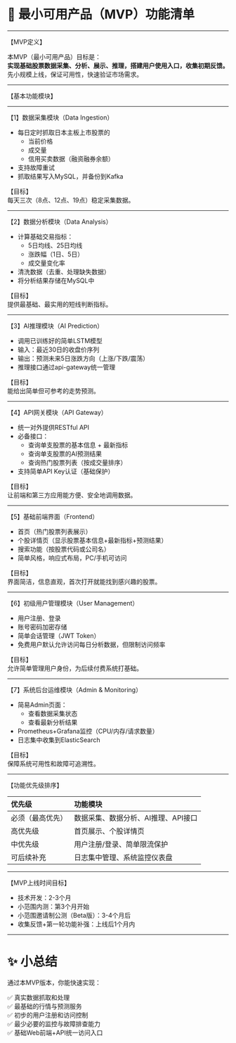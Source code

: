 # 📄 最小可用产品（MVP）功能清单

---

【MVP定义】

本MVP（最小可用产品）目标是：  
**实现基础股票数据采集、分析、展示、推理，搭建用户使用入口，收集初期反馈。**  
先小规模上线，保证可用性，快速验证市场需求。

---

【基本功能模块】

---

【1】数据采集模块（Data Ingestion）

- 每日定时抓取日本主板上市股票的
  - 当前价格
  - 成交量
  - 信用买卖数据（融资融券余额）
- 支持故障重试
- 抓取结果写入MySQL，并备份到Kafka

【目标】  
每天三次（8点、12点、19点）稳定采集数据。

---

【2】数据分析模块（Data Analysis）

- 计算基础交易指标：
  - 5日均线、25日均线
  - 涨跌幅（1日、5日）
  - 成交量变化率
- 清洗数据（去重、处理缺失数据）
- 将分析结果存储在MySQL中

【目标】  
提供最基础、最实用的短线判断指标。

---

【3】AI推理模块（AI Prediction）

- 调用已训练好的简单LSTM模型
- 输入：最近30日的收盘价序列
- 输出：预测未来5日涨跌方向（上涨/下跌/震荡）
- 推理接口通过api-gateway统一管理

【目标】  
能给出简单但可参考的走势预测。

---

【4】API网关模块（API Gateway）

- 统一对外提供RESTful API
- 必备接口：
  - 查询单支股票的基本信息 + 最新指标
  - 查询单支股票的AI预测结果
  - 查询热门股票列表（按成交量排序）
- 支持简单API Key认证（基础保护）

【目标】  
让前端和第三方应用能方便、安全地调用数据。

---

【5】基础前端界面（Frontend）

- 首页（热门股票列表展示）
- 个股详情页（显示股票基本信息+最新指标+预测结果）
- 搜索功能（按股票代码或公司名）
- 简单风格，响应式布局，PC/手机可访问

【目标】  
界面简洁，信息直观，首次打开就能找到感兴趣的股票。

---

【6】初级用户管理模块（User Management）

- 用户注册、登录
- 账号密码加密存储
- 简单会话管理（JWT Token）
- 免费用户默认允许访问每日分析数据，但限制访问频率

【目标】  
允许简单管理用户身份，为后续付费系统打基础。

---

【7】系统后台运维模块（Admin & Monitoring）

- 简易Admin页面：
  - 查看数据采集状态
  - 查看最新分析结果
- Prometheus+Grafana监控（CPU/内存/请求数量）
- 日志集中收集到ElasticSearch

【目标】  
保障系统可用性和故障可追溯性。

---

【功能优先级排序】

| 优先级 | 功能模块 |
|:-----|:---------|
| 必须（最高优先） | 数据采集、数据分析、AI推理、API接口 |
| 高优先级 | 首页展示、个股详情页 |
| 中优先级 | 用户注册/登录、简单限流保护 |
| 可后续补充 | 日志集中管理、系统监控仪表盘 |

---

【MVP上线时间目标】

- 技术开发：2-3个月
- 小范围内测：第3个月开始
- 小范围邀请制公测（Beta版）：3-4个月后
- 收集反馈+第一轮功能补强：上线后1个月内

---

# ✨ 小总结

通过本MVP版本，你能快速实现：

✅ 真实数据抓取和处理  
✅ 最基础的行情与预测服务  
✅ 初步的用户注册和访问控制  
✅ 最少必要的监控与故障排查能力  
✅ 基础Web前端+API统一访问入口
